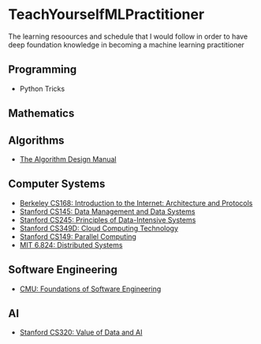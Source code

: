 # TeachYourselfMLPractitioner

The learning resoources and schedule that I would follow in order to have deep foundation knowledge in becoming a machine learning practitioner

## Programming

- Python Tricks

## Mathematics



## Algorithms

- [The Algorithm Design Manual](http://www.algorist.com/)

## Computer Systems

- [Berkeley CS168: Introduction to the Internet: Architecture and Protocols](http://cs168.io/)
- [Stanford CS145: Data Management and Data Systems](https://cs145-fa19.github.io/)
- [Stanford CS245: Principles of Data-Intensive Systems](http://web.stanford.edu/class/cs245/)
- [Stanford CS349D: Cloud Computing Technology](http://web.stanford.edu/class/cs349d/)
- [Stanford CS149: Parallel Computing](http://cs149.stanford.edu/fall19/home)
- [MIT 6.824: Distributed Systems](https://pdos.csail.mit.edu/6.824/schedule.html)

## Software Engineering

- [CMU: Foundations of Software Engineering](http://www.cs.cmu.edu/~ckaestne/17313/2018/)

## AI

- [Stanford CS320: Value of Data and AI](https://canvas.stanford.edu/courses/114221)